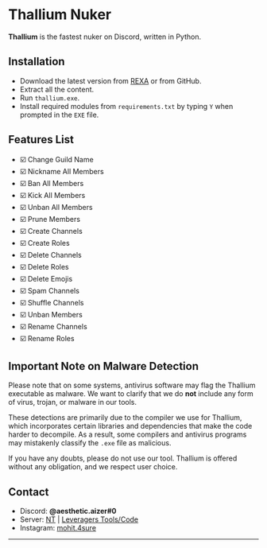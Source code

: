 
# Thallium Nuker
**Thallium** is the fastest nuker on Discord, written in Python.

## Installation

- Download the latest version from [REXA](https://discord.gg/rexa) or from GitHub.
- Extract all the content.
- Run `thallium.exe`.
- Install required modules from `requirements.txt` by typing `Y` when prompted in the `EXE` file.

## Features List

- ☑️ Change Guild Name
- ☑️ Nickname All Members
- ☑️ Ban All Members
- ☑️ Kick All Members
- ☑️ Unban All Members
- ☑️ Prune Members
- ☑️ Create Channels
- ☑️ Create Roles
- ☑️ Delete Channels
- ☑️ Delete Roles
- ☑️ Delete Emojis
- ☑️ Spam Channels
- ☑️ Shuffle Channels
- ☑️ Unban Members
- ☑️ Rename Channels
- ☑️ Rename Roles

## Important Note on Malware Detection

Please note that on some systems, antivirus software may flag the Thallium executable as malware. We want to clarify that we do **not** include any form of virus, trojan, or malware in our tools.

These detections are primarily due to the compiler we use for Thallium, which incorporates certain libraries and dependencies that make the code harder to decompile. As a result, some compilers and antivirus programs may mistakenly classify the `.exe` file as malicious.

If you have any doubts, please do not use our tool. Thallium is offered without any obligation, and we respect user choice.

## Contact

- Discord: **@aesthetic.aizer#0**
- Server: [NT](https://discord.gg/ntop) | [Leveragers Tools/Code](https://discord.gg/DKj7wfAu3W)
- Instagram: [mohit.4sure](https://www.instagram.com/mohit.4sure)

---